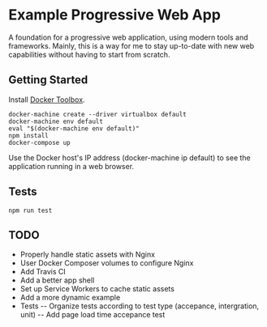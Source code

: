 # Example Progressive Web App

A foundation for a progressive web application, using modern tools and frameworks.
Mainly, this is a way for me to stay up-to-date with new web capabilities without
having to start from scratch.

## Getting Started
Install [Docker Toolbox](https://www.docker.com/products/docker-toolbox).
```
docker-machine create --driver virtualbox default
docker-machine env default
eval "$(docker-machine env default)"
npm install
docker-compose up
```
Use the Docker host's IP address (docker-machine ip default) to see the application running in a web browser.

## Tests
```
npm run test
```

## TODO
- Properly handle static assets with Nginx
- User Docker Composer volumes to configure Nginx
- Add Travis CI
- Add a better app shell
- Set up Service Workers to cache static assets
- Add a more dynamic example
- Tests
-- Organize tests according to test type (accepance, intergration, unit)
-- Add page load time accepance test

